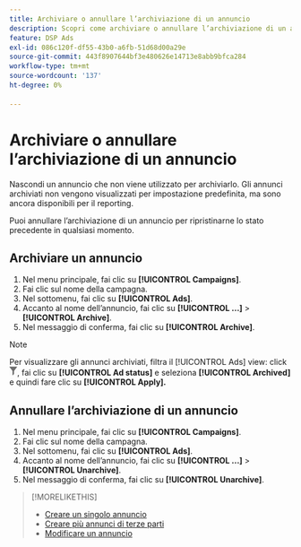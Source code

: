 ```yaml
---
title: Archiviare o annullare l’archiviazione di un annuncio
description: Scopri come archiviare o annullare l’archiviazione di un annuncio.
feature: DSP Ads
exl-id: 086c120f-df55-43b0-a6fb-51d68d00a29e
source-git-commit: 443f8907644bf3e480626e14713e8abb9bfca284
workflow-type: tm+mt
source-wordcount: '137'
ht-degree: 0%

---
```


# Archiviare o annullare l’archiviazione di un annuncio

Nascondi un annuncio che non viene utilizzato per archiviarlo. Gli annunci archiviati non vengono visualizzati per impostazione predefinita, ma sono ancora disponibili per il reporting.

Puoi annullare l’archiviazione di un annuncio per ripristinarne lo stato precedente in qualsiasi momento.

## Archiviare un annuncio

1. Nel menu principale, fai clic su **[!UICONTROL Campaigns]**.
1. Fai clic sul nome della campagna.
1. Nel sottomenu, fai clic su **[!UICONTROL Ads]**.
1. Accanto al nome dell’annuncio, fai clic su  **[!UICONTROL ...]** > **[!UICONTROL Archive]**.
1. Nel messaggio di conferma, fai clic su **[!UICONTROL Archive]**.

>[!NOTE]
>
>Per visualizzare gli annunci archiviati, filtra il [!UICONTROL Ads] view: click ![[!UICONTROL Filter] pulsante](/help/dsp/assets/filter.png), fai clic su **[!UICONTROL Ad status]** e seleziona **[!UICONTROL Archived]** e quindi fare clic su **[!UICONTROL Apply].**

## Annullare l’archiviazione di un annuncio

1. Nel menu principale, fai clic su **[!UICONTROL Campaigns]**.
1. Fai clic sul nome della campagna.
1. Nel sottomenu, fai clic su **[!UICONTROL Ads]**.
1. Accanto al nome dell’annuncio, fai clic su  **[!UICONTROL ...]** > **[!UICONTROL Unarchive]**.
1. Nel messaggio di conferma, fai clic su **[!UICONTROL Unarchive]**.

>[!MORELIKETHIS]
>
>* [Creare un singolo annuncio](ad-create.md)
>* [Creare più annunci di terze parti](ad-create-multiple.md)
>* [Modificare un annuncio](ad-edit.md)

